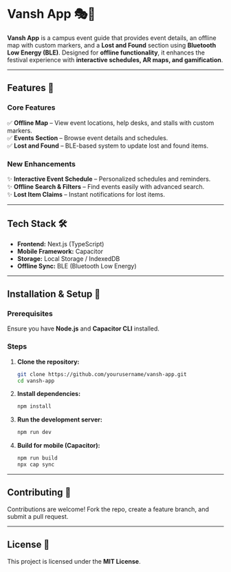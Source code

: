 # Vansh App 🎭📍  

**Vansh App** is a campus event guide that provides event details, an offline map with custom markers, and a **Lost and Found** section using **Bluetooth Low Energy (BLE)**. Designed for **offline functionality**, it enhances the festival experience with **interactive schedules, AR maps, and gamification**.  

---  

## Features 🚀  

### Core Features  
✅ **Offline Map** – View event locations, help desks, and stalls with custom markers.  
✅ **Events Section** – Browse event details and schedules.  
✅ **Lost and Found** – BLE-based system to update lost and found items.  

### New Enhancements  
✨ **Interactive Event Schedule** – Personalized schedules and reminders.    
✨ **Offline Search & Filters** – Find events easily with advanced search.   
✨ **Lost Item Claims** – Instant notifications for lost items.  

---  

## Tech Stack 🛠  

- **Frontend:** Next.js (TypeScript)  
- **Mobile Framework:** Capacitor  
- **Storage:** Local Storage / IndexedDB  
- **Offline Sync:** BLE (Bluetooth Low Energy)  

---  

## Installation & Setup 🔧  

### Prerequisites  
Ensure you have **Node.js** and **Capacitor CLI** installed.  

### Steps  
1. **Clone the repository:**  
   ```sh
   git clone https://github.com/yourusername/vansh-app.git
   cd vansh-app
   ```  
2. **Install dependencies:**  
   ```sh
   npm install
   ```  
3. **Run the development server:**  
   ```sh
   npm run dev
   ```  
4. **Build for mobile (Capacitor):**  
   ```sh
   npm run build
   npx cap sync
   ```  

---  

## Contributing 🤝  

Contributions are welcome! Fork the repo, create a feature branch, and submit a pull request.  

---  

## License 📜  

This project is licensed under the **MIT License**.  
